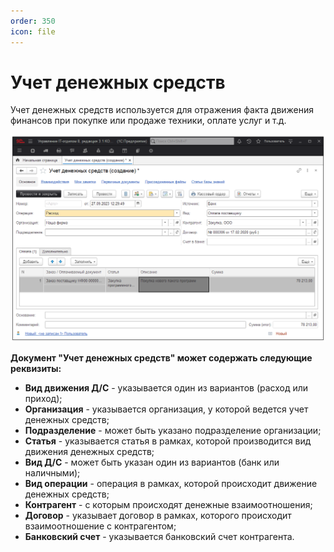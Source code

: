 ```yaml
---
order: 350
icon: file
---
```


# Учет денежных средств

Учет денежных средств используется для отражения факта движения финансов при покупке или продаже техники, оплате услуг и т.д.

![01_УчетДенежныхСредств](static/01_УчетДенежныхСредств.png)

**Документ "Учет денежных средств" может содержать следующие реквизиты:**

* **Вид движения Д/C** - указывается один из вариантов (расход или приход);   
* **Организация** - указывается организация, у которой ведется учет денежных средств;   
* **Подразделение** - может быть указано подразделение организации;    
* **Статья** - указывается статья в рамках, которой производится вид движения денежных средств;   
* **Вид Д/C** - может быть указан один из вариантов (банк или наличными);   
* **Вид операции** - операция в рамках, которой происходит движение денежных средств;   
* **Контрагент** - с которым происходят денежные взаимоотношения;   
* **Договор** - указывает договор в рамках, которого происходит взаимоотношение с контрагентом;   
* **Банковский счет** - указывается банковский счет контрагента.   